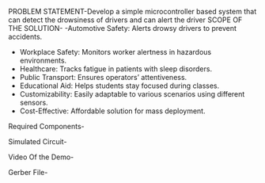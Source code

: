 PROBLEM STATEMENT-Develop a simple microcontroller based system that can detect the drowsiness of drivers and can alert the driver
SCOPE OF THE SOLUTION-
-Automotive Safety: Alerts drowsy drivers to prevent accidents.  
- Workplace Safety: Monitors worker alertness in hazardous environments.  
- Healthcare: Tracks fatigue in patients with sleep disorders.  
- Public Transport: Ensures operators’ attentiveness.  
- Educational Aid: Helps students stay focused during classes.  
- Customizability: Easily adaptable to various scenarios using different sensors.  
- Cost-Effective: Affordable solution for mass deployment.

Required Components-



















Simulated Circuit-





























Video Of the Demo-























Gerber File-





























